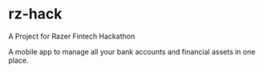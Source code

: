 # rz-hack
A Project for Razer Fintech Hackathon

A mobile app to manage all your bank accounts and financial assets in one place.
